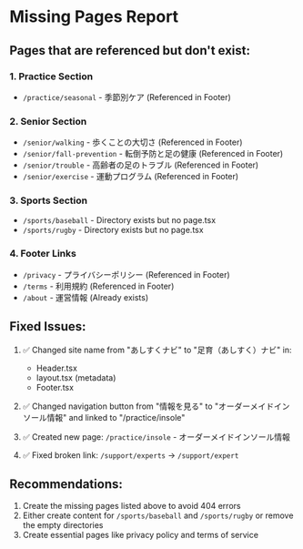 # Missing Pages Report

## Pages that are referenced but don't exist:

### 1. Practice Section
- `/practice/seasonal` - 季節別ケア (Referenced in Footer)

### 2. Senior Section
- `/senior/walking` - 歩くことの大切さ (Referenced in Footer)
- `/senior/fall-prevention` - 転倒予防と足の健康 (Referenced in Footer)
- `/senior/trouble` - 高齢者の足のトラブル (Referenced in Footer)
- `/senior/exercise` - 運動プログラム (Referenced in Footer)

### 3. Sports Section
- `/sports/baseball` - Directory exists but no page.tsx
- `/sports/rugby` - Directory exists but no page.tsx

### 4. Footer Links
- `/privacy` - プライバシーポリシー (Referenced in Footer)
- `/terms` - 利用規約 (Referenced in Footer)
- `/about` - 運営情報 (Already exists)

## Fixed Issues:
1. ✅ Changed site name from "あしすくナビ" to "足育（あしすく）ナビ" in:
   - Header.tsx
   - layout.tsx (metadata)
   - Footer.tsx

2. ✅ Changed navigation button from "情報を見る" to "オーダーメイドインソール情報" and linked to "/practice/insole"

3. ✅ Created new page: `/practice/insole` - オーダーメイドインソール情報

4. ✅ Fixed broken link: `/support/experts` → `/support/expert`

## Recommendations:
1. Create the missing pages listed above to avoid 404 errors
2. Either create content for `/sports/baseball` and `/sports/rugby` or remove the empty directories
3. Create essential pages like privacy policy and terms of service